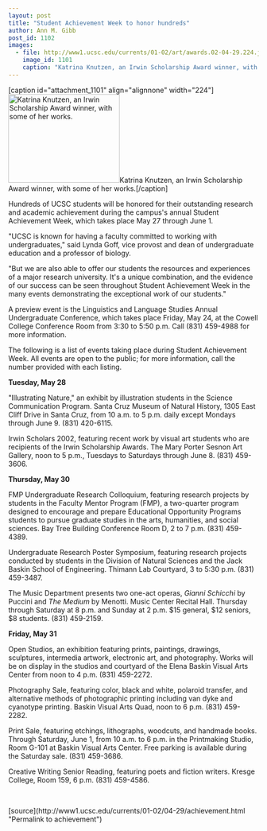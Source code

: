 ```yaml
---
layout: post
title: "Student Achievement Week to honor hundreds"
author: Ann M. Gibb
post_id: 1102
images:
  - file: http://www1.ucsc.edu/currents/01-02/art/awards.02-04-29.224.jpg
    image_id: 1101
    caption: "Katrina Knutzen, an Irwin Scholarship Award winner, with some of her works."
---
```


[caption id="attachment_1101" align="alignnone" width="224"]<a href="http://localhost/mysite/wp-content/uploads/2002/04/awards.02-04-29.224.jpg"><img class="size-full wp-image-1101" src="http://localhost/mysite/wp-content/uploads/2002/04/awards.02-04-29.224.jpg" alt="Katrina Knutzen, an Irwin Scholarship Award winner, with some of her works." width="224" height="178" /></a>Katrina Knutzen, an Irwin Scholarship Award winner, with some of her works.[/caption]
<p>
  Hundreds of UCSC students will be honored for their outstanding research and academic achievement during the campus's annual Student Achievement Week, which takes place May 27 through June 1.
</p>"UCSC is known for having a faculty committed to working with undergraduates," said Lynda Goff, vice provost and dean of undergraduate education and a professor of biology.
<p>
  "But we are also able to offer our students the resources and experiences of a major research university. It's a unique combination, and the evidence of our success can be seen throughout Student Achievement Week in the many events demonstrating the exceptional work of our students."
</p>
<p>
  A preview event is the Linguistics and Language Studies Annual Undergraduate Conference, which takes place Friday, May 24, at the Cowell College Conference Room from 3:30 to 5:50 p.m. Call (831) 459-4988 for more information.
</p>
<p>
  The following is a list of events taking place during Student Achievement Week. All events are open to the public; for more information, call the number provided with each listing.
</p>
<p>
  <b>Tuesday, May 28</b>
</p>
<p>
  "Illustrating Nature," an exhibit by illustration students in the Science Communication Program. Santa Cruz Museum of Natural History, 1305 East Cliff Drive in Santa Cruz, from 10 a.m. to 5 p.m. daily except Mondays through June 9. (831) 420-6115.
</p>
<p>
  Irwin Scholars 2002, featuring recent work by visual art students who are recipients of the Irwin Scholarship Awards. The Mary Porter Sesnon Art Gallery, noon to 5 p.m., Tuesdays to Saturdays through June 8. (831) 459-3606.
</p>
<p>
  <b>Thursday, May 30</b>
</p>
<p>
  FMP Undergraduate Research Colloquium, featuring research projects by students in the Faculty Mentor Program (FMP), a two-quarter program designed to encourage and prepare Educational Opportunity Programs students to pursue graduate studies in the arts, humanities, and social sciences. Bay Tree Building Conference Room D, 2 to 7 p.m. (831) 459-4389.
</p>
<p>
  Undergraduate Research Poster Symposium, featuring research projects conducted by students in the Division of Natural Sciences and the Jack Baskin School of Engineering. Thimann Lab Courtyard, 3 to 5:30 p.m. (831) 459-3487.
</p>
<p>
  The Music Department presents two one-act operas, <i>Gianni Schicchi</i> by Puccini and <i>The Medium</i> by Menotti. Music Center Recital Hall. Thursday through Saturday at 8 p.m. and Sunday at 2 p.m. $15 general, $12 seniors, $8 students. (831) 459-2159.
</p>
<p>
  <b>Friday, May 31</b>
</p>
<p>
  Open Studios, an exhibition featuring prints, paintings, drawings, sculptures, intermedia artwork, electronic art, and photography. Works will be on display in the studios and courtyard of the Elena Baskin Visual Arts Center from noon to 4 p.m. (831) 459-2272.
</p>
<p>
  Photography Sale, featuring color, black and white, polaroid transfer, and alternative methods of photographic printing including van dyke and cyanotype printing. Baskin Visual Arts Quad, noon to 6 p.m. (831) 459-2282.
</p>
<p>
  Print Sale, featuring etchings, lithographs, woodcuts, and handmade books. Through Saturday, June 1, from 10 a.m. to 6 p.m. in the Printmaking Studio, Room G-101 at Baskin Visual Arts Center. Free parking is available during the Saturday sale. (831) 459-3686.
</p>
<p>
  Creative Writing Senior Reading, featuring poets and fiction writers. Kresge College, Room 159, 6 p.m. (831) 459-4586.
</p>
<p>
  <br>

</p>
<p>

</p>
[source](http://www1.ucsc.edu/currents/01-02/04-29/achievement.html "Permalink to achievement")
